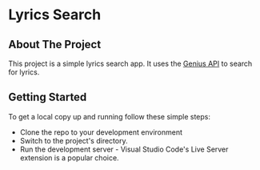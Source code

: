 # Lyrics Search

## About The Project

This project is a simple lyrics search app. It uses the [Genius API](https://docs.genius.com/) to search for lyrics.

## Getting Started

To get a local copy up and running follow these simple steps:

- Clone the repo to your development environment
- Switch to the project's directory.
- Run the development server - Visual Studio Code's Live Server extension is a popular choice.
